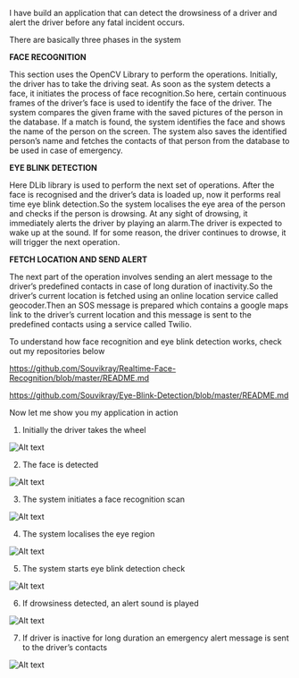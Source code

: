 I have build an application that can detect the drowsiness of a driver and alert the driver before any fatal incident occurs.

There are basically three phases in the system

 **FACE RECOGNITION**
 
This section uses the OpenCV Library to perform the operations. Initially, the driver has to take the driving seat. As soon as the system detects a face, it initiates the process of face recognition.So here, certain continuous frames of the driver’s face is used to identify the face of the driver. The system compares the given frame with the saved pictures of the person in the database. If a match is found, the system identifies the face and shows the name of the person on the screen.
The system also saves the identified person’s name and fetches the contacts of that person from the database to be used in case of emergency.

**EYE BLINK DETECTION**

Here DLib library is used to perform the next set of operations. After the face is recognised and the driver’s data is loaded up, now it performs real time eye blink detection.So the system localises the eye area of the person and checks if the person is drowsing. At any sight of drowsing, it immediately alerts the driver by playing an alarm.The driver is expected to wake up at the sound. If for some reason, the driver continues to drowse, it will trigger the next operation.

**FETCH LOCATION AND SEND ALERT**

The next part of the operation involves sending an alert message to the driver’s predefined contacts in case of long duration of inactivity.So the driver’s current location is fetched using an online location service called geocoder.Then an SOS message is prepared which contains a google maps link to the driver’s current location and this message is sent to the predefined contacts using a service called Twilio.

To understand how face recognition and eye blink detection works, check out my repositories below

https://github.com/Souvikray/Realtime-Face-Recognition/blob/master/README.md

https://github.com/Souvikray/Eye-Blink-Detection/blob/master/README.md

Now let me show you my application in action

1. Initially the driver takes the wheel

![Alt text](https://github.com/Souvikray/Drowsy-Driver-Alert-System/blob/master/screenshot1.jpg?raw=true "Optional Title")

2. The face is detected

![Alt text](https://github.com/Souvikray/Drowsy-Driver-Alert-System/blob/master/screenshot2.png?raw=true "Optional Title")

3. The system initiates a face recognition scan

![Alt text](https://github.com/Souvikray/Drowsy-Driver-Alert-System/blob/master/screenshot3.png?raw=true "Optional Title")

4. The system localises the eye region

![Alt text](https://github.com/Souvikray/Drowsy-Driver-Alert-System/blob/master/screenshot4.png?raw=true "Optional Title")

5. The system starts eye blink detection check

![Alt text](https://github.com/Souvikray/Drowsy-Driver-Alert-System/blob/master/screenshot5.png?raw=true "Optional Title")

6. If drowsiness detected, an alert sound is played

![Alt text](https://github.com/Souvikray/Drowsy-Driver-Alert-System/blob/master/screenshot6.png?raw=true "Optional Title")

7. If driver is inactive for long duration an emergency alert message is sent to the driver’s contacts

![Alt text](https://github.com/Souvikray/Drowsy-Driver-Alert-System/blob/master/screenshot7.png?raw=true "Optional Title")




